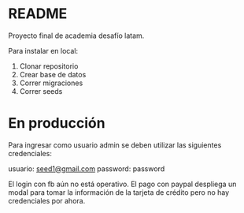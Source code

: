 # README

Proyecto final de academia desafío latam.

Para instalar en local:
1) Clonar repositorio
2) Crear base de datos
3) Correr migraciones
4) Correr seeds

# En producción
Para ingresar como usuario admin se deben utilizar las siguientes credenciales:

usuario: seed1@gmail.com
password: password

El login con fb aún no está operativo.
El pago con paypal despliega un modal para tomar la información de la tarjeta de crédito pero no hay credenciales por ahora.
